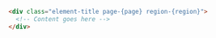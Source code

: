 
```html label="Structure"
<div class="element-title page-{page} region-{region}"> 
  <!-- Content goes here -->
</div>
```
